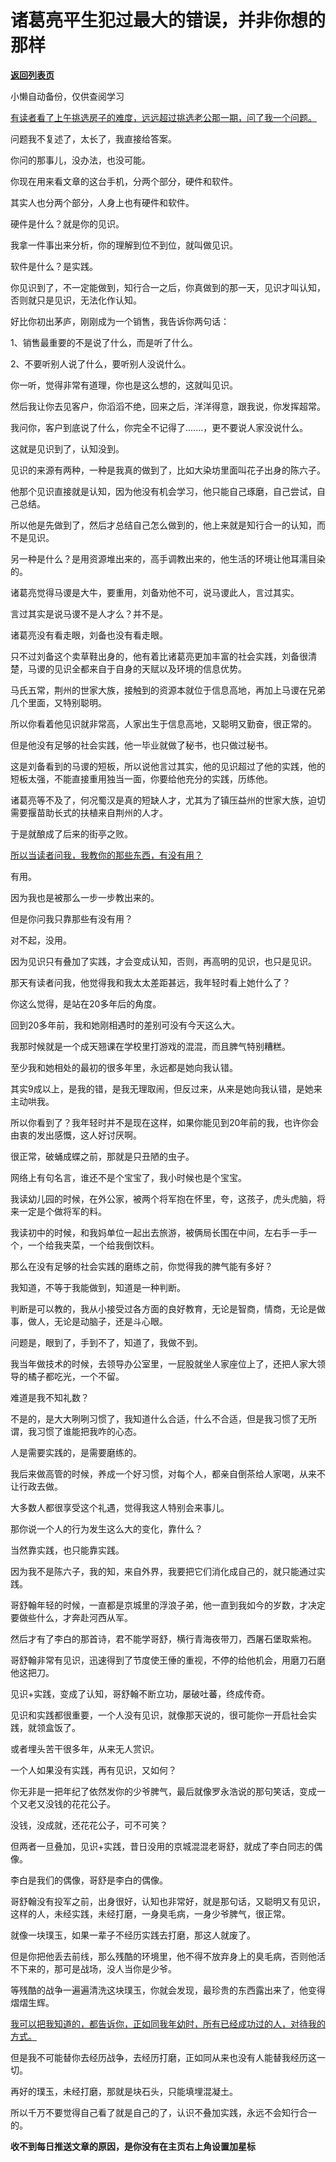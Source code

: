 # 诸葛亮平生犯过最大的错误，并非你想的那样

[**返回列表页**](/gzh/记忆承载3)

小懒自动备份，仅供查阅学习

[有读者看了上午挑选房子的难度，远远超过挑选老公那一期，问了我一个问题。](http://mp.weixin.qq.com/s?__biz=MzU0MjYwNDU2Mw==&mid=2247514753&idx=1&sn=e04dc6c7a19a02893363b5587854bd28&chksm=fb1ad6fdcc6d5febabeb192a5c0d08012d68c516f97dde9d1a3344e7d0078d574621934b6490&scene=21#wechat_redirect)

问题我不复述了，太长了，我直接给答案。

你问的那事儿，没办法，也没可能。

你现在用来看文章的这台手机，分两个部分，硬件和软件。  

其实人也分两个部分，人身上也有硬件和软件。

硬件是什么？就是你的见识。  

我拿一件事出来分析，你的理解到位不到位，就叫做见识。

软件是什么？是实践。  

你见识到了，不一定能做到，知行合一之后，你真做到的那一天，见识才叫认知，否则就只是见识，无法化作认知。  

好比你初出茅庐，刚刚成为一个销售，我告诉你两句话：  

1、销售最重要的不是说了什么，而是听了什么。

2、不要听别人说了什么，要听别人没说什么。  

你一听，觉得非常有道理，你也是这么想的，这就叫见识。  

然后我让你去见客户，你滔滔不绝，回来之后，洋洋得意，跟我说，你发挥超常。  

我问你，客户到底说了什么，你完全不记得了.......，更不要说人家没说什么。

这就是见识到了，认知没到。  

见识的来源有两种，一种是我真的做到了，比如大染坊里面叫花子出身的陈六子。  

他那个见识直接就是认知，因为他没有机会学习，他只能自己琢磨，自己尝试，自己总结。

所以他是先做到了，然后才总结自己怎么做到的，他上来就是知行合一的认知，而不是见识。  

另一种是什么？是用资源堆出来的，高手调教出来的，他生活的环境让他耳濡目染的。

诸葛亮觉得马谡是大牛，要重用，刘备劝他不可，说马谡此人，言过其实。  

言过其实是说马谡不是人才么？并不是。  

诸葛亮没有看走眼，刘备也没有看走眼。

只不过刘备这个卖草鞋出身的，他有着比诸葛亮更加丰富的社会实践，刘备很清楚，马谡的见识全都来自于自身的天赋以及环境的信息优势。  

马氏五常，荆州的世家大族，接触到的资源本就位于信息高地，再加上马谡在兄弟几个里面，又特别聪明。

所以你看着他见识就非常高，人家出生于信息高地，又聪明又勤奋，很正常的。

但是他没有足够的社会实践，他一毕业就做了秘书，也只做过秘书。

这是刘备看到的马谡的短板，所以说他言过其实，他的见识超过了他的实践，他的短板太强，不能直接重用独当一面，你要给他充分的实践，历练他。

诸葛亮等不及了，何况蜀汉是真的短缺人才，尤其为了镇压益州的世家大族，迫切需要揠苗助长式的扶植来自荆州的人才。

于是就酿成了后来的街亭之败。  

[所以当读者问我，我教你的那些东西，有没有用？](http://mp.weixin.qq.com/s?__biz=MzkwMzQ1MzczOQ==&mid=2247484129&idx=1&sn=45bc997d22e7a00cc54ba51da9339349&chksm=c0974fa5f7e0c6b3d30638b187cc30b1f85883ae1e6aec60f3553b46532c26402c89a31849c5&scene=21#wechat_redirect)

有用。

因为我也是被那么一步一步教出来的。

但是你问我只靠那些有没有用？  

对不起，没用。

因为见识只有叠加了实践，才会变成认知，否则，再高明的见识，也只是见识。

那天有读者问我，他觉得我和我太太差距甚远，我年轻时看上她什么了？  

你这么觉得，是站在20多年后的角度。  

回到20多年前，我和她刚相遇时的差别可没有今天这么大。

我那时候就是一个成天翘课在学校里打游戏的混混，而且脾气特别糟糕。  

至少我和她相处的最初的很多年里，永远都是她向我认错。  

其实9成以上，是我的错，是我无理取闹，但反过来，从来是她向我认错，是她来主动哄我。

所以你看到了？我年轻时并不是现在这样，如果你能见到20年前的我，也许你会由衷的发出感慨，这人好讨厌啊。  

很正常，破蛹成蝶之前，那就是只丑陋的虫子。

网络上有句名言，谁还不是个宝宝了，我小时候也是个宝宝。  

我读幼儿园的时候，在外公家，被两个将军抱在怀里，夸，这孩子，虎头虎脑，将来一定是个做将军的料。  

我读初中的时候，和我妈单位一起出去旅游，被俩局长围在中间，左右手一手一个，一个给我夹菜，一个给我倒饮料。  

那么在没有足够的社会实践的磨练之前，你觉得我的脾气能有多好？  

我知道，不等于我能做到，知道是一种判断。  

判断是可以教的，我从小接受过各方面的良好教育，无论是智商，情商，无论是做事，做人，无论是动脑子，还是斗心眼。  

问题是，眼到了，手到不了，知道了，我做不到。

我当年做技术的时候，去领导办公室里，一屁股就坐人家座位上了，还把人家大领导的橘子都吃光，一个不留。  

难道是我不知礼数？  

不是的，是大大咧咧习惯了，我知道什么合适，什么不合适，但是我习惯了无所谓，我习惯了谁能把我咋的心态。

人是需要实践的，是需要磨练的。  

我后来做高管的时候，养成一个好习惯，对每个人，都亲自倒茶给人家喝，从来不让行政去做。  

大多数人都很享受这个礼遇，觉得我这人特别会来事儿。

那你说一个人的行为发生这么大的变化，靠什么？

当然靠实践，也只能靠实践。

因为我不是陈六子，我的知，来自外界，我要把它们消化成自己的，就只能通过实践。  

哥舒翰年轻的时候，一直都是京城里的浮浪子弟，他一直到我如今的岁数，才决定要做些什么，才奔赴河西从军。  

然后才有了李白的那首诗，君不能学哥舒，横行青海夜带刀，西屠石堡取紫袍。

哥舒翰非常有见识，迅速得到了节度使王倕的重视，不停的给他机会，用磨刀石磨他这把刀。

见识+实践，变成了认知，哥舒翰不断立功，屡破吐蕃，终成传奇。

见识和实践都很重要，一个人没有见识，就像那天说的，很可能你一开启社会实践，就领盒饭了。

或者埋头苦干很多年，从来无人赏识。

一个人如果没有实践，再有见识，又如何？  

你无非是一把年纪了依然发你的少爷脾气，最后就像罗永浩说的那句笑话，变成一个又老又没钱的花花公子。  

没钱，没成就，还花花公子，可不可笑？  

但两者一旦叠加，见识+实践，昔日没用的京城混混老哥舒，就成了李白同志的偶像。  

李白是我们的偶像，哥舒是李白的偶像。  

哥舒翰没有投军之前，出身很好，认知也非常好，就是那句话，又聪明又有见识，这样的人，未经实践，未经打磨，一身臭毛病，一身少爷脾气，很正常。  

就像一块璞玉，如果一辈子不经历实践去打磨，那这人就废了。  

但是你把他丢去前线，那么残酷的环境里，他不得不放弃身上的臭毛病，否则他活不下来的，那可是战场，没人当你是少爷。  

等残酷的战争一遍遍清洗这块璞玉，你就会发现，最珍贵的东西露出来了，他变得熠熠生辉。

[我可以把我知道的，都告诉你，正如同我年幼时，所有已经成功过的人，对待我的方式。  
](http://mp.weixin.qq.com/s?__biz=MzkwMzQ1MzczOQ==&mid=2247484129&idx=1&sn=45bc997d22e7a00cc54ba51da9339349&chksm=c0974fa5f7e0c6b3d30638b187cc30b1f85883ae1e6aec60f3553b46532c26402c89a31849c5&scene=21#wechat_redirect)

但是我不可能替你去经历战争，去经历打磨，正如同从来也没有人能替我经历这一切。  

再好的璞玉，未经打磨，那就是块石头，只能填埋混凝土。

所以千万不要觉得自己看了就是自己的了，认识不叠加实践，永远不会知行合一的。

 **收不到每日推送文章的原因，是你没有在主页右上角设置加星标**

